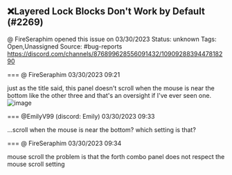 ## ❌Layered Lock Blocks Don't Work by Default (#2269)
@ FireSeraphim opened this issue on 03/30/2023
Status: unknown
Tags: Open,Unassigned
Source: #bug-reports https://discord.com/channels/876899628556091432/1090928839447818290


=== @ FireSeraphim 03/30/2023 09:21

just as the title said, this panel doesn't scroll when the mouse is near the bottom like the other three and that's an oversight if I've ever seen one.
![image](https://cdn.discordapp.com/attachments/1090928839447818290/1090928839762399232/zquest_screen00003.png?ex=65e98727&is=65d71227&hm=c514a4c6b48994dbc620d2f2d3a9e0dfb2ef78ff3c70112d84275e1c75dde32b&)

=== @EmilyV99 (discord: Emily) 03/30/2023 09:33

...scroll when the mouse is near the bottom?
which setting is that?

=== @ FireSeraphim 03/30/2023 09:34

mouse scroll
the problem is that the forth combo panel does not respect the mouse scroll setting
